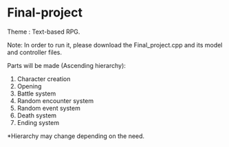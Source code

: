 # Final-project

Theme : Text-based RPG.

Note: 
In order to run it, please download the Final_project.cpp and its model and controller files.

Parts will be made (Ascending hierarchy):
1. Character creation
2. Opening
3. Battle system
4. Random encounter system
5. Random event system
6. Death system
7. Ending system

*Hierarchy may change depending on the need.
